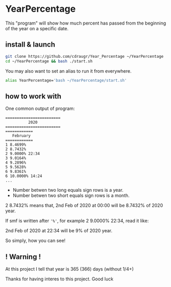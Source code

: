 # YearPercentage
This "program" will show how much percent has passed from the beginning of the year on a specific date.

## install & launch
```bash
git clone https://github.com/cdraugr/Year_Percentage ~/YearPercentage
cd ~/YearPercentage && bash ./start.sh
```
You may also want to set an alias to run it from everywhere. 
```bash
alias YearPercentage='bash ~/YearPercentage/start.sh'
```

## how to work with

One common output of program:
```
========================
          2020
========================
============
   February
============
1 8.4699%
2 8.7432%
2 9.0000% 22:34
3 9.0164%
4 9.2896%
5 9.5628%
6 9.8361%
6 10.0000% 14:24
...
```
* Number betwen two long equals sign rows is a year. 
* Number betwen two short equals sign rows is a month. 

2 8.7432% means that, 2nd Feb of 2020 at 00:00 will be 8.7432% of 2020 year. 

If smf is written after `'%'`, for example 2 9.0000% 22:34, read it like:

2nd Feb of 2020 at 22:34 will be 9% of 2020 year. 

So simply, how you can see!

## ! Warning !
At this project I tell that year is 365 (366) days (without 1/4+)

Thanks for having interes to this project. Good luck
